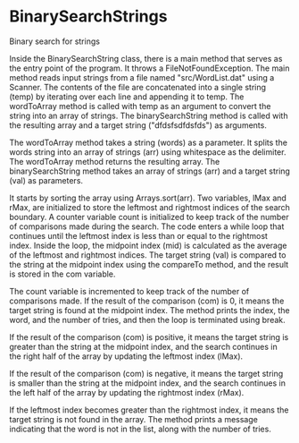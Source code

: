 # BinarySearchStrings
Binary search for strings

Inside the BinarySearchString class, there is a main method that serves as the entry point of the program. It throws a FileNotFoundException.
The main method reads input strings from a file named "src/WordList.dat" using a Scanner.
The contents of the file are concatenated into a single string (temp) by iterating over each line and appending it to temp.
The wordToArray method is called with temp as an argument to convert the string into an array of strings.
The binarySearchString method is called with the resulting array and a target string ("dfdsfsdfdsfds") as arguments.

The wordToArray method takes a string (words) as a parameter.
It splits the words string into an array of strings (arr) using whitespace as the delimiter.
The wordToArray method returns the resulting array.
The binarySearchString method takes an array of strings (arr) and a target string (val) as parameters.

It starts by sorting the array using Arrays.sort(arr).
Two variables, lMax and rMax, are initialized to store the leftmost and rightmost indices of the search boundary.
A counter variable count is initialized to keep track of the number of comparisons made during the search.
The code enters a while loop that continues until the leftmost index is less than or equal to the rightmost index.
Inside the loop, the midpoint index (mid) is calculated as the average of the leftmost and rightmost indices.
The target string (val) is compared to the string at the midpoint index using the compareTo method, and the result is stored in the com variable.

The count variable is incremented to keep track of the number of comparisons made.
If the result of the comparison (com) is 0, it means the target string is found at the midpoint index. The method prints the index, the word, and the number of tries, and then the loop is terminated using break.

If the result of the comparison (com) is positive, it means the target string is greater than the string at the midpoint index, and the search continues in the right half of the array by updating the leftmost index (lMax).

If the result of the comparison (com) is negative, it means the target string is smaller than the string at the midpoint index, and the search continues in the left half of the array by updating the rightmost index (rMax).

If the leftmost index becomes greater than the rightmost index, it means the target string is not found in the array. The method prints a message indicating that the word is not in the list, along with the number of tries.
